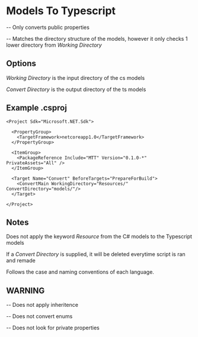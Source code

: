 # Models To Typescript

-- Only converts public properties 

-- Matches the directory structure of the models, however it only checks 1 lower directory from *Working Directory*

## Options
*Working Directory* is the input directory of the cs models

*Convert Directory* is the output directory of the ts models

## Example .csproj
```
<Project Sdk="Microsoft.NET.Sdk">

  <PropertyGroup>
    <TargetFramework>netcoreapp1.0</TargetFramework>
  </PropertyGroup>

  <ItemGroup>
    <PackageReference Include="MTT" Version="0.1.0-*" PrivateAssets="All" />
  </ItemGroup>

  <Target Name="Convert" BeforeTargets="PrepareForBuild">
    <ConvertMain WorkingDirectory="Resources/" ConvertDirectory="models/"/>
  </Target>

</Project>
```

## Notes
Does not apply the keyword *Resource* from the C# models to the Typescript models

If a *Convert Directory* is supplied, it will be deleted everytime script is ran and remade

Follows the case and naming conventions of each language.

## WARNING
-- Does not apply inheritence

-- Does not convert enums

-- Does not look for private properties


